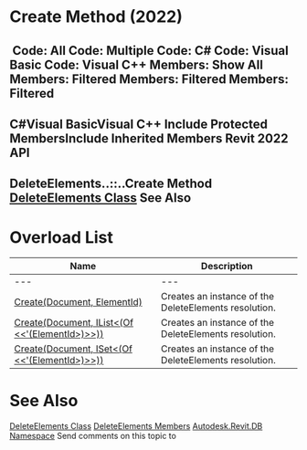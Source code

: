 # Create Method (2022)

﻿
 Code: All Code: Multiple Code: C# Code: Visual Basic Code: Visual C++  Members: Show All Members: Filtered Members: Filtered Members: Filtered   
---  
C#Visual BasicVisual C++
Include Protected MembersInclude Inherited Members
Revit 2022 API  
---  
DeleteElements..::..Create Method   
[DeleteElements Class](f8d66e28-6e49-7b79-42e5-aa92ee9e536f.md "DeleteElements Class") See Also  
---  
# Overload List
| Name | Description |
| --- | --- |
| --- | --- | --- |
| [Create(Document, ElementId)](d6bc1478-9b98-d441-0265-fe256728f5b1.md "Create Method \(Document, ElementId\)") | Creates an instance of the DeleteElements resolution. |
| [Create(Document, IList<(Of <<'(ElementId>)>>))](8d2fea15-caf0-1980-8b3e-5b8fe4a7273b.md "Create Method \(Document, IList\(ElementId\)\)") | Creates an instance of the DeleteElements resolution. |
| [Create(Document, ISet<(Of <<'(ElementId>)>>))](ced03565-a412-1df0-e65c-6eabfc3dbf00.md "Create Method \(Document, ISet\(ElementId\)\)") | Creates an instance of the DeleteElements resolution. |

# See Also
[DeleteElements Class](f8d66e28-6e49-7b79-42e5-aa92ee9e536f.md "DeleteElements Class")
[DeleteElements Members](2d6215de-7489-2b74-cabc-43034ba75bba.md "DeleteElements Members")
[Autodesk.Revit.DB Namespace](87546ba7-461b-c646-cbb1-2cb8f5bff8b2.md "Autodesk.Revit.DB Namespace")
Send comments on this topic to 